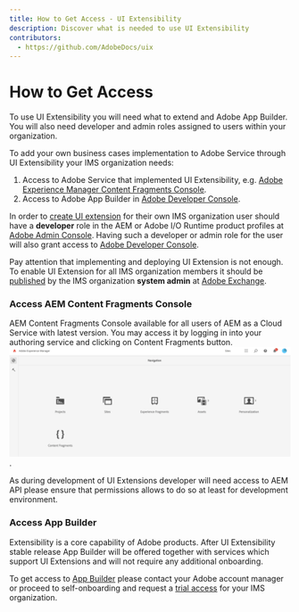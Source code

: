 ```yaml
---
title: How to Get Access - UI Extensibility
description: Discover what is needed to use UI Extensibility
contributors:
  - https://github.com/AdobeDocs/uix
---
```

# How to Get Access

To use UI Extensibility you will need what to extend and Adobe App Builder. You will also need developer and admin roles assigned to users within your organization.

To add your own business cases implementation to Adobe Service through UI Extensibility your IMS organization needs:

1. Access to Adobe Service that implemented UI Extensibility, e.g. [Adobe Experience Manager Content Fragments Console](../../services/aem-cf-console-admin/).
2. Access to Adobe App Builder in [Adobe Developer Console](https://developer.adobe.com/developer-console/docs/guides/).

In order to [create UI extension](../guides/development-flow/) for their own IMS organization user should have a **developer** role in the AEM or Adobe I/O Runtime product profiles at [Adobe Admin Console](https://adminconsole.adobe.com/).
Having such a developer or admin role for the user will also grant access to [Adobe Developer Console](https://developer.adobe.com/console/).

Pay attention that implementing and deploying UI Extension is not enough. To enable UI Extension for all IMS organization members it should be [published](../guides/publication/) by the IMS organization **system admin** at [Adobe Exchange](https://exchange.adobe.com/).

### Access AEM Content Fragments Console

AEM Content Fragments Console available for all users of AEM as a Cloud Service with latest version. You may access it by logging in into your authoring service and clicking on Content Fragments button.
![Invoke Content Fragments Console](aem-global-navigation.png).

As during development of UI Extensions developer will need access to AEM API please ensure that permissions allows to do so at least for development environment.

### Access App Builder

<InlineAlert slots="text" />

Extensibility is a core capability of Adobe products. After UI Extensibility stable release App Builder will be offered together with services which support UI Extensions and will not require any additional onboarding.

To get access to [App Builder](https://developer.adobe.com/app-builder/) please contact your Adobe account manager or proceed to self-onboarding and request a [trial access](https://developer.adobe.com/app-builder/trial/)  for your IMS organization.
